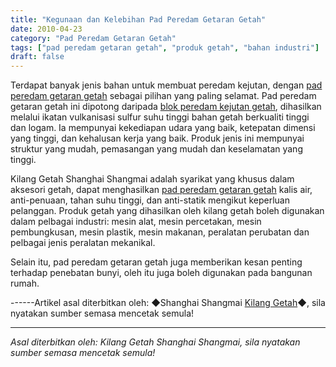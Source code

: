 ```yaml
---
title: "Kegunaan dan Kelebihan Pad Peredam Getaran Getah"
date: 2010-04-23
category: "Pad Peredam Getaran Getah"
tags: ["pad peredam getaran getah", "produk getah", "bahan industri"]
draft: false
---
```


Terdapat banyak jenis bahan untuk membuat peredam kejutan, dengan [pad peredam getaran getah](http://www.smpolymer.com/xiangjiaojianzhendian/) sebagai pilihan yang paling selamat. Pad peredam getaran getah ini dipotong daripada [blok peredam kejutan getah](http://www.smpolymer.com/), dihasilkan melalui ikatan vulkanisasi sulfur suhu tinggi bahan getah berkualiti tinggi dan logam. Ia mempunyai kekediapan udara yang baik, ketepatan dimensi yang tinggi, dan kehalusan kerja yang baik. Produk jenis ini mempunyai struktur yang mudah, pemasangan yang mudah dan keselamatan yang tinggi.

Kilang Getah Shanghai Shangmai adalah syarikat yang khusus dalam aksesori getah, dapat menghasilkan [pad peredam getaran getah](http://www.smpolymer.com/xiangjiaojianzhendian/) kalis air, anti-penuaan, tahan suhu tinggi, dan anti-statik mengikut keperluan pelanggan. Produk getah yang dihasilkan oleh kilang getah boleh digunakan dalam pelbagai industri: mesin alat, mesin percetakan, mesin pembungkusan, mesin plastik, mesin makanan, peralatan perubatan dan pelbagai jenis peralatan mekanikal.

Selain itu, pad peredam getaran getah juga memberikan kesan penting terhadap penebatan bunyi, oleh itu juga boleh digunakan pada bangunan rumah.

------Artikel asal diterbitkan oleh: ◆Shanghai Shangmai [Kilang Getah](http://www.smpolymer.com/)◆, sila nyatakan sumber semasa mencetak semula!

---

*Asal diterbitkan oleh: Kilang Getah Shanghai Shangmai, sila nyatakan sumber semasa mencetak semula!*